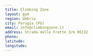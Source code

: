 ```yaml
---
title: Climbing Zone
layout: gym
region: Umbria
city: Perugia (PG)
email: info@climbingzone.it
address: Strada delle Fratte 3/m 06132
phone: 
latitude: 
longitude: 
---
```


